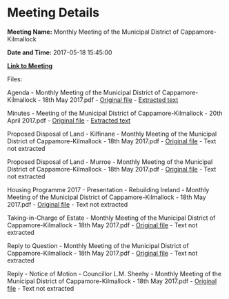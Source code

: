 # Meeting Details

**Meeting Name:** Monthly Meeting of the Municipal District of Cappamore-Kilmallock

**Date and Time:** 2017-05-18 15:45:00

**[Link to Meeting](https://www.limerick.ie/council/whats-on/monthly-meeting-municipal-district-cappamore-kilmallock-0)**

Files: 

Agenda - Monthly Meeting of the Municipal District of Cappamore-Kilmallock - 18th May 2017.pdf - [Original file](https://www.limerick.ie/sites/default/files/media/documents/2017-05/Agenda%20-%20Monthly%20Meeting%20of%20the%20Municipal%20District%20of%20Cappamore-Kilmallock%20-%2018th%20May%202017.pdf) - [Extracted text](./Agenda%20-%20Monthly%20Meeting%20of%20the%20Municipal%20District%20of%20Cappamore-Kilmallock%20-%2018th%20May%202017.md)

Minutes - Meeting of the Municipal District of Cappamore-Kilmallock - 20th April 2017.pdf - [Original file](https://www.limerick.ie/sites/default/files/media/documents/2017-05/Minutes%20-%20Monthly%20Meeting%20of%20the%20Municipal%20District%20of%20Cappamore-Kilmallock%20200417.pdf) - [Extracted text](./Minutes%20-%20Meeting%20of%20the%20Municipal%20District%20of%20Cappamore-Kilmallock%20-%2020th%20April%202017.md)

Proposed Disposal of Land - Kilfinane - Monthly Meeting of the Municipal District of Cappamore-Kilmallock - 18th May 2017.pdf - [Original file](https://www.limerick.ie/sites/default/files/media/documents/2017-05/Proposed%20Disposal%20of%20Land%20-%20Kilfinane%20-%20Monthly%20Meeting%20of%20the%20Municipal%20District%20of%20Cappamore-Kilmallock%20180517.pdf) - Text not extracted

Proposed Disposal of Land - Murroe - Monthly Meeting of the Municipal District of Cappamore-Kilmallock - 18th May 2017.pdf - [Original file](https://www.limerick.ie/sites/default/files/media/documents/2017-05/Proposed%20Disposal%20of%20Land%20-%20Murroe%20-%20Monthly%20Meeting%20of%20the%20Municipal%20District%20of%20Cappamore-Kilmallock%20180517.pdf) - Text not extracted

Housing Programme 2017 - Presentation - Rebuilding Ireland - Monthly Meeting of the Municipal District of Cappamore-Kilmallock - 18th May 2017.pdf - [Original file](https://www.limerick.ie/sites/default/files/media/documents/2017-05/Housing%20Programme%202017%20-%20Presentation%20-%20Rebuilding%20Ireland.pdf) - Text not extracted

Taking-in-Charge of Estate - Monthly Meeting of the Municipal District of Cappamore-Kilmallock - 18th May 2017.pdf - [Original file](https://www.limerick.ie/sites/default/files/media/documents/2017-05/Taking-in-Charge%20of%20Estate%20-%20Monthly%20Meeting%20of%20the%20Municipal%20District%20of%20Cappamore-Kilmallock%20180517.pdf) - Text not extracted

Reply to Question - Monthly Meeting of the Municipal District of Cappamore-Kilmallock - 18th May 2017.pdf - [Original file](https://www.limerick.ie/sites/default/files/media/documents/2017-05/Reply%20to%20Question%20-%20Councillor%20B.%20Teefy.pdf) - Text not extracted

Reply - Notice of Motion - Councillor L.M. Sheehy - Monthly Meeting of the Municipal District of Cappamore-Kilmallock - 18th May 2017.pdf - [Original file](https://www.limerick.ie/sites/default/files/media/documents/2017-06/Reply%20-%20Notice%20of%20Motion%20-%20Councillor%20L.M.%20Sheehy.pdf) - Text not extracted

